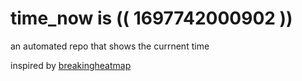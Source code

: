 # time_now is (( 1697742000902 ))

an automated repo that shows the currnent time

inspired by [breakingheatmap](https://github.com/breakingheatmap/breakingheatmap)